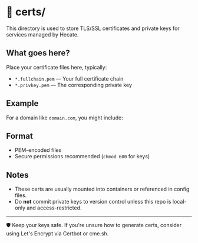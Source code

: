 # 🔐 certs/

This directory is used to store TLS/SSL certificates and private keys for services managed by Hecate.

## What goes here?

Place your certificate files here, typically:

- `*.fullchain.pem` — Your full certificate chain
- `*.privkey.pem` — The corresponding private key

## Example

For a domain like `domain.com`, you might include:

## Format

- PEM-encoded files
- Secure permissions recommended (`chmod 600` for keys)

## Notes

- These certs are usually mounted into containers or referenced in config files.
- Do **not** commit private keys to version control unless this repo is local-only and access-restricted.

---

🛡️ Keep your keys safe. If you're unsure how to generate certs, consider using Let's Encrypt via Certbot or cme.sh.


